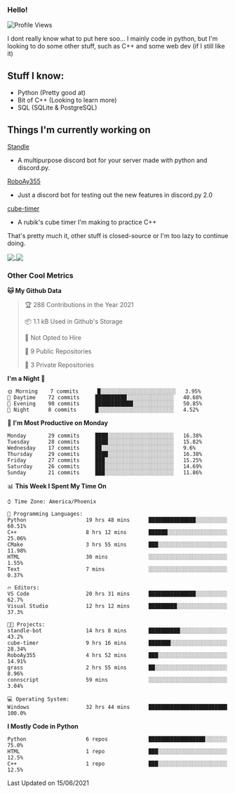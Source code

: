 ### Hello!
![Profile Views](http://img.shields.io/badge/Profile%20Views-30-blue)

I dont really know what to put here soo...
I mainly code in python, but I'm looking to do some other stuff, such as C++ and some web dev (if I still like it)

## Stuff I know:
 - Python (Pretty good at)
 - Bit of C++ (Looking to learn more)
 - SQL (SQLite & PostgreSQL)


  
## Things I'm currently working on
[Standle](https://discord.com/oauth2/authorize?client_id=810345494223781899&scope=bot&permissions=8)
 - A multipurpose discord bot for your server made with python and discord.py.

[RoboAy355](https://github.com/Ay-355/RoboAy355)
 - Just a discord bot for testing out the new features in discord.py 2.0

[cube-timer](https://github.com/Ay-355/cube-timer)
 - A rubik's cube timer I'm making to practice C++

That's pretty much it, other stuff is closed-source or I'm too lazy to continue doing.

<a href="https://github.com/Ay-355">
 <img align="center" src="https://github-readme-stats.vercel.app/api?username=Ay-355&theme=tokyonight&show_icons=true&count_private=true&hide_border=true" />
</a><a href="https://github.com/Ay-355">
  <img align="center" src="https://github-readme-stats.vercel.app/api/top-langs/?username=Ay-355&hide=toml&layout=compact&langs_count=8&theme=tokyonight&hide_border=true" />
</a>

### Other Cool Metrics

<!--START_SECTION:waka-->
**🐱 My Github Data** 

> 🏆 288 Contributions in the Year 2021
 > 
> 📦 1.1 kB Used in Github's Storage 
 > 
> 🚫 Not Opted to Hire
 > 
> 📜 9 Public Repositories 
 > 
> 🔑 3 Private Repositories  
 > 
**I'm a Night 🦉** 

```text
🌞 Morning    7 commits      █░░░░░░░░░░░░░░░░░░░░░░░░   3.95% 
🌆 Daytime    72 commits     ██████████░░░░░░░░░░░░░░░   40.68% 
🌃 Evening    90 commits     ████████████░░░░░░░░░░░░░   50.85% 
🌙 Night      8 commits      █░░░░░░░░░░░░░░░░░░░░░░░░   4.52%

```
📅 **I'm Most Productive on Monday** 

```text
Monday       29 commits     ████░░░░░░░░░░░░░░░░░░░░░   16.38% 
Tuesday      28 commits     ████░░░░░░░░░░░░░░░░░░░░░   15.82% 
Wednesday    17 commits     ██░░░░░░░░░░░░░░░░░░░░░░░   9.6% 
Thursday     29 commits     ████░░░░░░░░░░░░░░░░░░░░░   16.38% 
Friday       27 commits     ███░░░░░░░░░░░░░░░░░░░░░░   15.25% 
Saturday     26 commits     ███░░░░░░░░░░░░░░░░░░░░░░   14.69% 
Sunday       21 commits     ███░░░░░░░░░░░░░░░░░░░░░░   11.86%

```


📊 **This Week I Spent My Time On** 

```text
⌚︎ Time Zone: America/Phoenix

💬 Programming Languages: 
Python                   19 hrs 48 mins      ███████████████░░░░░░░░░░   60.51% 
C++                      8 hrs 12 mins       ██████░░░░░░░░░░░░░░░░░░░   25.06% 
CMake                    3 hrs 55 mins       ███░░░░░░░░░░░░░░░░░░░░░░   11.98% 
HTML                     30 mins             ░░░░░░░░░░░░░░░░░░░░░░░░░   1.55% 
Text                     7 mins              ░░░░░░░░░░░░░░░░░░░░░░░░░   0.37%

🔥 Editors: 
VS Code                  20 hrs 31 mins      ███████████████░░░░░░░░░░   62.7% 
Visual Studio            12 hrs 12 mins      █████████░░░░░░░░░░░░░░░░   37.3%

🐱‍💻 Projects: 
standle-bot              14 hrs 8 mins       ██████████░░░░░░░░░░░░░░░   43.2% 
cube-timer               9 hrs 16 mins       ███████░░░░░░░░░░░░░░░░░░   28.34% 
RoboAy355                4 hrs 52 mins       ███░░░░░░░░░░░░░░░░░░░░░░   14.91% 
grass                    2 hrs 55 mins       ██░░░░░░░░░░░░░░░░░░░░░░░   8.96% 
connscript               59 mins             ░░░░░░░░░░░░░░░░░░░░░░░░░   3.04%

💻 Operating System: 
Windows                  32 hrs 44 mins      █████████████████████████   100.0%

```

**I Mostly Code in Python** 

```text
Python                   6 repos             ██████████████████░░░░░░░   75.0% 
HTML                     1 repo              ███░░░░░░░░░░░░░░░░░░░░░░   12.5% 
C++                      1 repo              ███░░░░░░░░░░░░░░░░░░░░░░   12.5%

```



 Last Updated on 15/06/2021
<!--END_SECTION:waka-->
